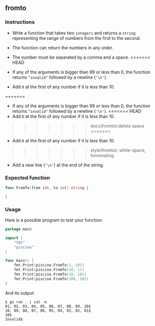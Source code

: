 ## fromto

### Instructions

- Write a function that takes two `integers` and returns a `string` representing the range of numbers from the first to the second.
- The function can return the numbers in any order.
- The number must be separated by a comma and a space.
<<<<<<< HEAD

- If any of the arguments is bigger than 99 or less than 0, the function returns `"invalid"` followed by a newline (`'\n'`).

- Add `0` at the first of any number if it is less than 10.

=======
- If any of the arguments is bigger than 99 or less than 0, the function returns `"invalid"` followed by a newline (`'\n'`).
<<<<<<< HEAD
- Add `0` at the first of any number if it is less than 10.  
>>>>>>> docs(fromto):delete space
=======
- Add `0` at the first of any number if it is less than 10.
>>>>>>> style(fromto): white-space, formmating
- Add a new line (`'\n'`) at the end of the string.

### Expected function

```go
func FromTo(from int, to int) string {

}
```

### Usage

Here is a possible program to test your function:

```go
package main

import (
	"fmt"
	"piscine"
)

func main() {
	fmt.Print(piscine.FromTo(1, 10))
	fmt.Print(piscine.FromTo(10, 1))
	fmt.Print(piscine.FromTo(10, 10))
	fmt.Print(piscine.FromTo(100, 10))
}

```
And its output:

```console
$ go run . | cat -e
01, 02, 03, 04, 05, 06, 07, 08, 09, 10$
10, 09, 08, 07, 06, 05, 04, 03, 02, 01$
10$
Invalid$
```
